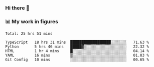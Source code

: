 ### Hi there 👋

### 📊 My work in figures

<!--START_SECTION:waka-->
```text
Total: 25 hrs 51 mins

TypeScript   18 hrs 31 mins  ██████████████████░░░░░░░   71.63 % 
Python       5 hrs 46 mins   █████▓░░░░░░░░░░░░░░░░░░░   22.32 % 
HTML         1 hr 4 mins     █░░░░░░░░░░░░░░░░░░░░░░░░   04.14 % 
YAML         16 mins         ▒░░░░░░░░░░░░░░░░░░░░░░░░   01.03 % 
Git Config   10 mins         ░░░░░░░░░░░░░░░░░░░░░░░░░   00.65 % 
```
<!--END_SECTION:waka-->
